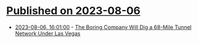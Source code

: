 # [Published on 2023-08-06](index.md)

* [2023-08-06, 16:01:00](https://soylentnews.org/article.pl?sid=23/08/05/1816217&from=rss) - [The Boring Company Will Dig a 68-Mile Tunnel Network Under Las Vegas](https://soylentnews.org/article.pl?sid=23/08/05/1816217&from=rss)
